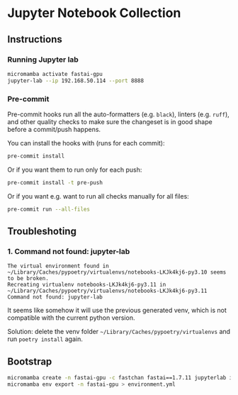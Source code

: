 # Jupyter Notebook Collection

## Instructions

### Running Jupyter lab

```sh
micromamba activate fastai-gpu
jupyter-lab --ip 192.168.50.114 --port 8888
```

### Pre-commit

Pre-commit hooks run all the auto-formatters (e.g. `black`), linters (e.g. `ruff`), and other quality
 checks to make sure the changeset is in good shape before a commit/push happens.

You can install the hooks with (runs for each commit):

```sh
pre-commit install
```

Or if you want them to run only for each push:

```sh
pre-commit install -t pre-push
```

Or if you want e.g. want to run all checks manually for all files:

```sh
pre-commit run --all-files
```

## Troubleshoting

### 1. Command not found: jupyter-lab

```
The virtual environment found in ~/Library/Caches/pypoetry/virtualenvs/notebooks-LKJk4kj6-py3.10 seems to be broken.
Recreating virtualenv notebooks-LKJk4kj6-py3.11 in ~/Library/Caches/pypoetry/virtualenvs/notebooks-LKJk4kj6-py3.11
Command not found: jupyter-lab
```

It seems like somehow it will use the previous generated venv, which is not compatible with the current python version.

Solution: delete the venv folder `~/Library/Caches/pypoetry/virtualenvs` and run `poetry install` again.

## Bootstrap

```sh
micromamba create -n fastai-gpu -c fastchan fastai==1.7.11 jupyterlab ipywidgets
micromamba env export -n fastai-gpu > environment.yml
```
